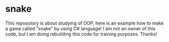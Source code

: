 # snake

This reposotory is about studying of OOP, here is an example how to make a game called "snake" by using C# language!
I am not an owner of this code, but I am doing rebuilding this code for training purposes.
Thanks!
